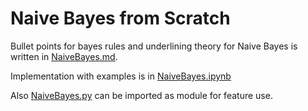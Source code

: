 # Naive Bayes from Scratch

Bullet points for bayes rules and underlining theory for Naive Bayes is written in [NaiveBayes.md](https://github.com/YuZhangIsCoding/ML_SelfLearning/blob/master/NaiveBayes/NaiveBayes.md).

Implementation with examples is in [NaiveBayes.ipynb](https://github.com/YuZhangIsCoding/ML_SelfLearning/blob/master/NaiveBayes/NaiveBayes.ipynb)

Also [NaiveBayes.py](https://github.com/YuZhangIsCoding/ML_SelfLearning/blob/master/NaiveBayes/NaiveBayes.py) can be imported as module for feature use.
